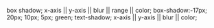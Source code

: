 box shadow;
x-axis || y-axis || blur || range || color;
box-shadow:-17px; 20px; 10px; 5px; green;
text-shadow;
x-axis || y-axis || blur || color;
